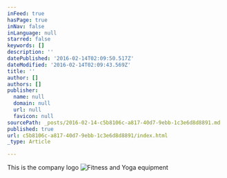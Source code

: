 ```yaml
---
inFeed: true
hasPage: true
inNav: false
inLanguage: null
starred: false
keywords: []
description: ''
datePublished: '2016-02-14T02:09:50.517Z'
dateModified: '2016-02-14T02:09:43.569Z'
title: ''
author: []
authors: []
publisher:
  name: null
  domain: null
  url: null
  favicon: null
sourcePath: _posts/2016-02-14-c5b8106c-a817-40d7-9ebb-1c3e6d8d8891.md
published: true
url: c5b8106c-a817-40d7-9ebb-1c3e6d8d8891/index.html
_type: Article

---
```

This is the company logo
![Fitness and Yoga equipment](https://s3-us-west-2.amazonaws.com/the-grid-img/p/cb52b49de1808e24f4d21dd121014faac26d1698.jpg)